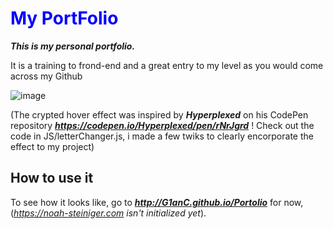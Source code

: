  <h1 style="color:blue;">My PortFolio</h1>

***This is my personal portfolio.***

It is a training to frond-end and a great entry to my level as you would come across my Github

![image](https://github.com/G1anC/PortFolio/assets/114910356/8ee95fa4-15da-46f3-a934-2cda6f8d1f6a)

(The crypted hover effect was inspired by ***Hyperplexed*** on his CodePen repository ***https://codepen.io/Hyperplexed/pen/rNrJgrd*** ! Check out the code in JS/letterChanger.js, i made a few twiks to clearly encorporate the effect to my project)

## How to use it

To see how it looks like, go to ***http://G1anC.github.io/Portolio*** for now, (*https://noah-steiniger.com isn't initialized yet*).


